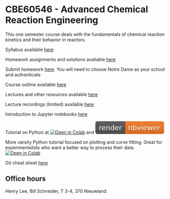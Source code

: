 # CBE60546 - Advanced Chemical Reaction Engineering

This one semester course deals with the fundamentals of chemical reaction kinetics and their behavior in reactors. 

Syllabus available [here](./CBE60546-syllabus.org)

Homework assignments and solutions available [here](./homework.org)

Submit homework [here](https://gradescope.com). You will need to choose Notre Dame as your school and authenticate 

Course outline available [here](./Outline/CBE60546-outline.org)

Lectures and other resources available [here](./lectures.org)

Lecture recordings (limited) available [here](https://notredame.hosted.panopto.com/Panopto/Pages/Sessions/List.aspx?folderID=418475ec-9e6b-4435-950c-ada1011c0e44)

Introduction to Jupyter notebooks [here](https://jupyter.org)

Tutorial on Python at [![Open in Colab](https://colab.research.google.com/assets/colab-badge.svg)](https://colab.research.google.com/github/wmfschneider/CHE30324/blob/master/Resources/Python_Tutorial.ipynb) and [![Open in Viewer](./Resources/nbviewer.svg)](https://nbviewer.jupyter.org/github/wmfschneider/CHE30324/blob/master/Resources/Python_Tutorial.ipynb)

More varsity Python tutorial focused on plotting and curve fitting. Great for experimentalists who want a better way to process their data. [![Open in Colab](https://colab.research.google.com/assets/colab-badge.svg)](https://colab.research.google.com/github/jtcrum/plotting_ws/blob/master/CBEGSO_plotting_workshop.ipynb)

Git cheat sheet [here](https://services.github.com/on-demand/downloads/github-git-cheat-sheet.pdf)

## Office hours
Henry Lee,
Bill Schneider, T 3-4, 370 Nieuwland

